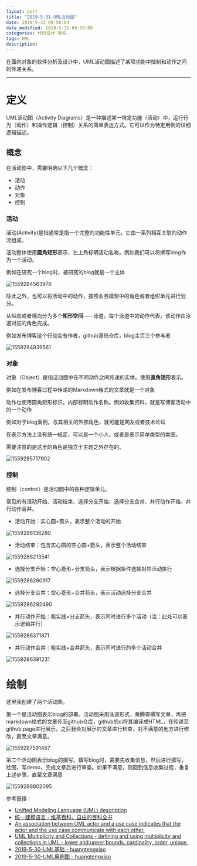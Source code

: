```yaml
---
layout: post
title: "2019-5-31-UML活动图"
date: 2019-5-31 09:56:04
date_modified: 2019-5-31 09:56:09
categories: 代码设计 架构
tags: UML
description: 
---
```


在面向对象的软件分析及设计中，UML活动图描述了某项功能中控制和动作之间的传递关系。

-----

# 定义

UML活动图（Activity Diagrams）是一种描述某一特定功能（活动）中，运行行为（动作）和操作逻辑（控制）关系的简单表达方式。它可以作为特定用例的详细逻辑描述。

## 概念

在活动图中，需要明确以下几个概念：

- 活动
- 动作
- 对象
- 控制

### 活动

活动(Activity)是指通常是指一个完整的功能性单元。它由一系列相互关联的动作流组成。

活动整体使用**圆角矩形**表示，左上角标明活动名称。例如我们可以将撰写blog作为一个活动。

例如在研究一个blog时，被研究的blog就是一个主体

![1559284563976](../media/1559283944904.png)

除此之外，也可以将活动中的动作，按照业务模型中的角色或者组织单元进行划分。

从纵向或者横向分为多个**矩形空间**——泳道。每个泳道中的动作代表，该动作由泳道对应的角色完成。

例如发布博客这个行动会有作者，github源码仓库，blog主页三个参与者

![1559284939561](../media/1559284939561.png)

### 对象

对象（Object）是指活动图中在不同动作之间传递的实体。使用**直角矩形**表示。

例如在发布博客过程中传递的Markdown格式的文章就是一个对象

动作也使用圆角矩形标识，内部标明动作名称。例如收集资料，就是写博客活动中的一个动作

例如对于blog案例，与其相关的外部角色，就可能是网友或者技术论坛

在表示方法上没有统一规定，可以是一个小人，或者是表示简单类型的类图。

需要注意的是这里的角色是独立于主题之外存在的。

![1559285717902](../media/1559285717902.png)

### 控制

控制（control）是活动图中的各种逻辑单元。

常见的有活动开始、活动结束、选择分支开始、选择分支合并、并行动作开始、并行动作合并。

- 活动开始：实心圆+箭头，表示整个活动的开始

![1559286136280](../media/1559286136280.png)

- 活动结束：包含实心圆的空心圆+箭头，表示整个活动结束

![1559286213541](../media/1559286213541.png)

- 选择分支开始：空心菱形+分支箭头，表示根据条件选择对应活动执行

![1559286260917](../media/1559286260917.png)

- 选择分支合并：空心菱形+合并箭头，表示活动选择分支合并

![1559286292490](../media/1559286292490.png)

- 并行动作开始：粗实线+分支箭头，表示同时进行多个活动（注：此处可以表示逻辑并行）

![1559286371871](../media/1559286371871.png)

- 并行动作合并：粗实线+合并箭头，表示同时进行的多个活动合并

![1559286391231](../media/1559286391231.png)

# 绘制

这里我创建了两个活动图。

第一个是活动图表示blog的部署。活动图采用泳道形式，黄腾霄撰写文章，再把markdown格式的文章传至github仓库，github的ci将其编译成HTML，在传递至github page进行展示。之后我会对展示的文章进行检查，对不满意的地方进行修改，直至文章满意。

![1559287591467](../media/1559286914259.png)

第二个活动图表示blog的撰写。撰写blog时，需要先收集信息，然后进行撰写，绘图，写demo，完成文章后进行审查。如果不满意，则回到信息收集过程，重复上述步骤，直至文章满意

![1559288802095](../media/1559288802095.png)

参考链接：

- [Unified Modeling Language (UML) description](https://www.uml-diagrams.org/)
- [统一建模语言 - 维基百科，自由的百科全书](https://zh.wikipedia.org/wiki/统一建模语言)
- [An association between UML actor and a use case indicates that the actor and the use case communicate with each other.](https://www.uml-diagrams.org/use-case-actor-association.html)
- [UML Multiplicity and Collections - defining and using multiplicity and collections in UML - lower and upper bounds, cardinality, order, unique.](https://www.uml-diagrams.org/multiplicity.html)
- [2019-5-30-UML基础 - huangtengxiao](https://xinyuehtx.github.io/post/UML基础.html)
- [2019-5-30-UML用例图 - huangtengxiao](https://xinyuehtx.github.io/post/UML用例图.html)





